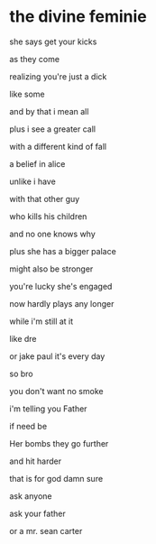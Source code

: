 # the divine feminie

she says get your kicks 

as they come

realizing you're just a dick

like some

and by that i mean all

plus i see a greater call

with a different kind of fall

a belief in alice

unlike i have

with that other guy

who kills his children

and no one knows why

plus she has a bigger palace

might also be stronger

you're lucky she's engaged

now hardly plays any longer

while i'm still at it

like dre

or jake paul it's every day

so bro

you don't want no smoke

i'm telling you Father

if need be

Her bombs they go further

and hit harder

that is for god damn sure

ask anyone

ask your father

or a mr. sean carter